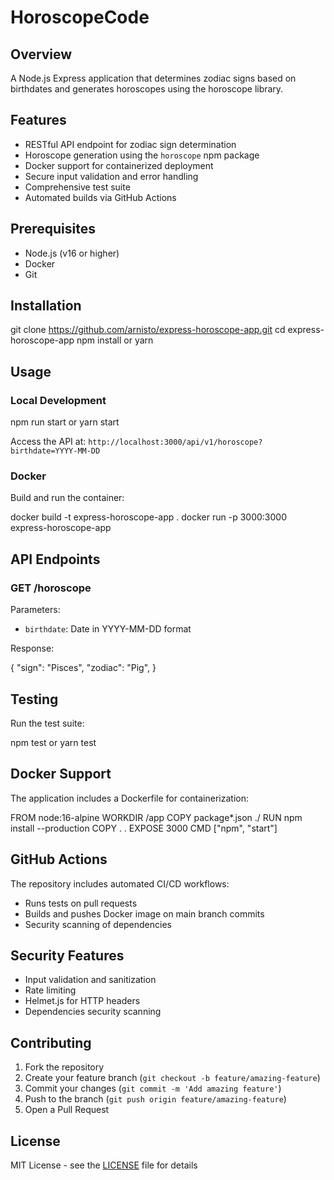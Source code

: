 # HoroscopeCode

## Overview

A Node.js Express application that determines zodiac signs based on birthdates and generates horoscopes using the horoscope library.

## Features

- RESTful API endpoint for zodiac sign determination
- Horoscope generation using the `horoscope` npm package
- Docker support for containerized deployment
- Secure input validation and error handling
- Comprehensive test suite
- Automated builds via GitHub Actions

## Prerequisites

- Node.js (v16 or higher)
- Docker
- Git

## Installation

git clone https://github.com/arnisto/express-horoscope-app.git
cd express-horoscope-app
npm install
or
yarn

## Usage

### Local Development

npm run start
or
yarn start

Access the API at: `http://localhost:3000/api/v1/horoscope?birthdate=YYYY-MM-DD`

### Docker

Build and run the container:

docker build -t express-horoscope-app .
docker run -p 3000:3000 express-horoscope-app

## API Endpoints

### GET /horoscope

Parameters:

- `birthdate`: Date in YYYY-MM-DD format

Response:

{
"sign": "Pisces",
"zodiac": "Pig",
}

## Testing

Run the test suite:

npm test
or
yarn test

## Docker Support

The application includes a Dockerfile for containerization:

FROM node:16-alpine
WORKDIR /app
COPY package\*.json ./
RUN npm install --production
COPY . .
EXPOSE 3000
CMD ["npm", "start"]

## GitHub Actions

The repository includes automated CI/CD workflows:

- Runs tests on pull requests
- Builds and pushes Docker image on main branch commits
- Security scanning of dependencies

## Security Features

- Input validation and sanitization
- Rate limiting
- Helmet.js for HTTP headers
- Dependencies security scanning

## Contributing

1. Fork the repository
2. Create your feature branch (`git checkout -b feature/amazing-feature`)
3. Commit your changes (`git commit -m 'Add amazing feature'`)
4. Push to the branch (`git push origin feature/amazing-feature`)
5. Open a Pull Request

## License

MIT License - see the [LICENSE](LICENSE) file for details
